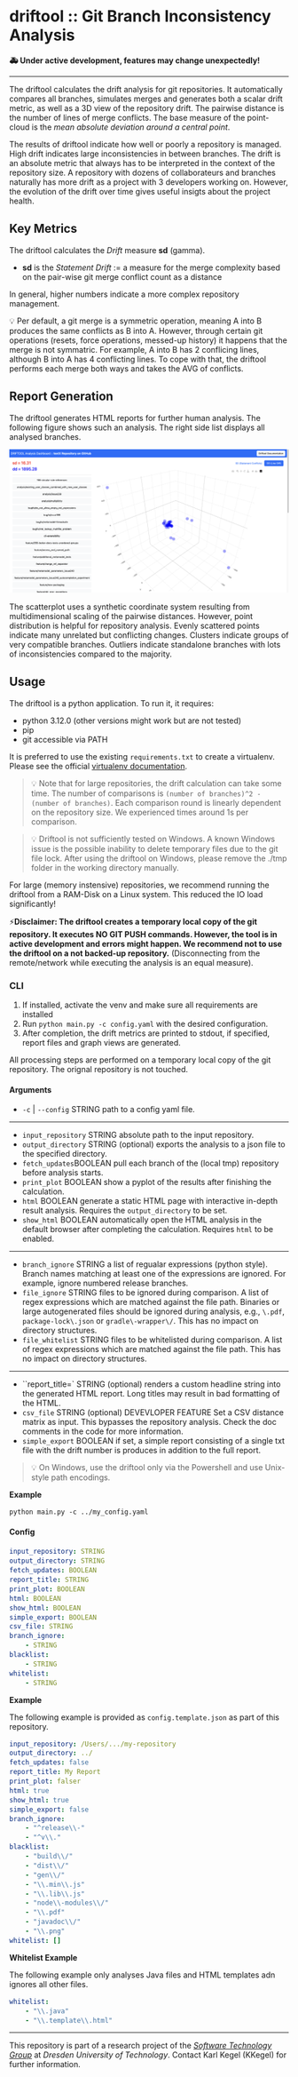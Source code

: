 # driftool :: Git Branch Inconsistency Analysis

**🚑 Under active development, features may change unexpectedly!**

---

The driftool calculates the drift analysis for git repositories. 
It automatically compares all branches, simulates merges and generates both a scalar drift metric, as well as a 3D view of the repository drift.
The pairwise distance is the number of lines of merge conflicts.
The base measure of the point-cloud is the *mean absolute deviation around a central point*.

The results of driftool indicate how well or poorly a repository is managed. 
High drift indicates large inconsistencies in between branches. 
The drift is an absolute metric that always has to be interpreted in the context of the repository size. 
A repository with dozens of collaborateurs and branches naturally has more drift as a project with 3 developers working on. 
However, the evolution of the drift over time gives useful insigts about the project health.

## Key Metrics

The driftool calculates the *Drift* measure **sd** (gamma).

* **sd** is the *Statement Drift* := a measure for the merge complexity based on the pair-wise git merge conflict count as a distance

In general, higher numbers indicate a more complex repository management.

:bulb: Per default, a git merge is a symmetric operation, meaning A into B produces the same conflicts as B into A. However, through certain git operations (resets, force operations, messed-up history) it happens that the merge is not symmatric. For example, A into B has 2 conflicing lines, although B into A has 4 conflicting lines. To cope with that, the driftool performs each merge both ways and takes the AVG of conflicts.

## Report Generation

The driftool generates HTML reports for further human analysis. 
The following figure shows such an analysis. 
The right side list displays all analysed branches. 

![Driftool results screenshot](./doc/screenshot_results_example.png)

The scatterplot uses a synthetic coordinate system resulting from multidimensional scaling of the pairwise distances. 
However, point distribution is helpful for repository analysis. 
Evenly scattered points indicate many unrelated but conflicting changes. 
Clusters indicate groups of very compatible branches. 
Outliers indicate standalone branches with lots of inconsistencies compared to the majority.

## Usage

The driftool is a python application. To run it, it requires:
- python 3.12.0 (other versions might work but are not tested)
- pip
- git accessible via PATH

It is preferred to use the existing ``requirements.txt`` to create a virtualenv.
Please see the official [virtualenv documentation](https://packaging.python.org/en/latest/guides/installing-using-pip-and-virtual-environments/#install-packages-in-a-virtual-environment-using-pip-and-venv).

> :bulb: Note that for large repositories, the drift calculation can take some time. 
> The number of comparisons is ``(number of branches)^2 - (number of branches)``. Each comparison round is linearly dependent on the repository size. We experienced times around 1s per comparison.

> :bulb: Driftool is not sufficiently tested on Windows. A known Windows issue is the possible inability to delete temporary files due to the git file lock. After using the driftool on Windows, please remove the ./tmp folder in the working directory manually.

For large (memory instensive) repositories, we recommend running the driftool from a RAM-Disk on a Linux system. This reduced the IO load significantly!

⚡**Disclaimer: The driftool creates a temporary local copy of the git repository. It executes NO GIT PUSH commands. However, the tool is in active development and errors might happen. We recommend not to use the driftool on a not backed-up repository.** (Disconnecting from the remote/network while executing the analysis is an equal measure).

### CLI

1. If installed, activate the venv and make sure all requirements are installed
2. Run ```python main.py -c config.yaml``` with the desired configuration.
3. After completion, the drift metrics are printed to stdout, if specified, report files and graph views are generated.

All processing steps are performed on a temporary local copy of the git repository. The orignal repository is not touched.

#### Arguments

* ``-c`` | ``--config`` STRING path to a config yaml file.
---
* ``input_repository`` STRING absolute path to the input repository.
* ``output_directory`` STRING (optional) exports the analysis to a json file to the specified directory.
* ``fetch_updates``BOOLEAN pull each branch of the (local tmp) repository before analysis starts.
* ``print_plot`` BOOLEAN show a pyplot of the results after finishing the calculation.
* ``html`` BOOLEAN generate a static HTML page with interactive in-depth result analysis. Requires the ``output_directory`` to be set.
* ``show_html`` BOOLEAN automatically open the HTML analysis in the default browser after completing the calculation. Requires ``html`` to be enabled.
---
* ``branch_ignore`` STRING a list of regualar expressions (python style). Branch names matching at least one of the expressions are ignored. For example, ignore numbered release branches.
* ``file_ignore`` STRING files to be ignored during comparison. A list of regex expressions which are matched against the file path. Binaries or large autogenerated files should be ignored during analysis, e.g., ``\.pdf``, ``package-lock\.json`` or ``gradle\-wrapper\/``. This has no impact on directory structures.
* ``file_whitelist`` STRING files to be whitelisted during comparison. A list of regex expressions which are matched against the file path. This has no impact on directory structures.
---
* ``report_title=` STRING (optional) renders a custom headline string into the generated HTML report. Long titles may result in bad formatting of the HTML.
* ``csv_file`` STRING (optional) DEVEVLOPER FEATURE Set a CSV distance matrix as input. This bypasses the repository analysis. Check the doc comments in the code for more information.
* ``simple_export`` BOOLEAN if set, a simple report consisting of a single txt file with the drift number is produces in addition to the full report.

> :bulb: On Windows, use the driftool only via the Powershell and use Unix-style path encodings.

**Example**

```
python main.py -c ../my_config.yaml
```

#### Config

```YAML
input_repository: STRING
output_directory: STRING
fetch_updates: BOOLEAN
report_title: STRING
print_plot: BOOLEAN
html: BOOLEAN
show_html: BOOLEAN
simple_export: BOOLEAN
csv_file: STRING
branch_ignore:
    - STRING
blacklist: 
    - STRING
whitelist:
    - STRING
```

**Example**

The following example is provided as ``config.template.json`` as part of this repository.

```YAML
input_repository: /Users/.../my-repository
output_directory: ../
fetch_updates: false
report_title: My Report
print_plot: falser
html: true
show_html: true
simple_export: false
branch_ignore:
    - "^release\\-"
    - "^v\\."
blacklist: 
    - "build\\/"
    - "dist\\/"
    - "gen\\/"
    - "\\.min\\.js"
    - "\\.lib\\.js"
    - "node\\-modules\\/"
    - "\\.pdf"
    - "javadoc\\/"
    - "\\.png"
whitelist: []
```

**Whitelist Example**

The following example only analyses Java files and HTML templates adn ignores all other files.

```YAML
whitelist:
    - "\\.java"
    - "\\.template\\.html"
```

---

This repository is part of a research project of the [*Software Technology Group*](https://tu-dresden.de/ing/informatik/smt/st?set_language=en) at *Dresden University of Technology*.
Contact Karl Kegel (KKegel) for further information. 
